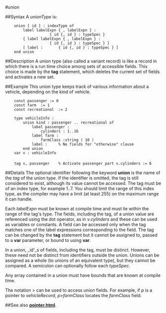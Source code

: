 
#union

##Syntax
A _unionType_ is:

        union [ id ] : indexType of
            label labelExpn { , labelExpn } :
                        { id {, id } : typeSpec }
            { label labelExpn { , labelExpn } :
                        { id {, id } : typeSpec } }
            [ label :       { id {, id } : typeSpec } ]
        end union
##Description
A union type (also called a variant record) is like a record in which there is a run time choice among sets of accessible fields. This choice is made by the **tag** statement, which deletes the current set of fields and activates a new set.


##Example
This union type keeps track of various information about a vehicle, depending on the kind of vehicle.

        const passenger := 0
        const farm  := 1
        const recreational  := 2
        
        type vehicleInfo :
            union kind : passenger .. recreational of
                label passenger :
                    cylinders : 1..16
                label farm :
                    farmClass :string ( 10 )
                label :     % No fields for "otherwise" clause
            end union
        var v : vehicleInfo
        
        tag v, passenger    % Activate passenger part v.cylinders := 6
##Details
The optional identifier following the keyword **union** is the name of the _tag_ of the union type. If the identifier is omitted, the tag is still considered to exist, although its value cannot be accessed. The tag must be of an index type, for example 1..7. You should limit the range of this index type, as the compiler may have a limit (at least 255) on the maximum range it can handle.

Each _labelExpn_ must be known at compile time and must lie within the range of the tag's type. The fields, including the tag, of a union value are referenced using the dot operator, as in _v.cylinders_ and these can be used as variables or constants. A field can be accessed only when the tag matches one of the label expressions corresponding to the field. The tag can be changed by the **tag** statement  but it cannot be assigned to, passed to a **var** parameter, or bound to using **var**.

In a union, _id'_s of fields, including the tag, must be distinct. However, these need not be distinct from identifiers outside the union. Unions can be assigned as a whole (to unions of an equivalent type), but they cannot be compared. A semicolon can optionally follow each _typeSpec_.

Any array contained in a union must have bounds that are known at compile time.

The notation > can be used to access union fields. For example, if _p_ is a pointer to _vehicleRecord_, _p_>_farmClass_ locates the _farmClass_ field.


##See also
**[pointer.html](pointer)**.

